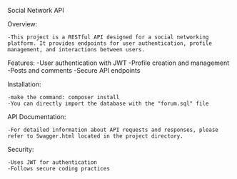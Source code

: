 Social Network API

Overview:

    -This project is a RESTful API designed for a social networking platform. It provides endpoints for user authentication, profile management, and interactions between users.

Features:
    -User authentication with JWT
    -Profile creation and management
    -Posts and comments
    -Secure API endpoints

Installation:

    -make the command: composer install
    -You can directly import the database with the "forum.sql" file

API Documentation:

    -For detailed information about API requests and responses, please refer to Swagger.html located in the project directory.

Security:

    -Uses JWT for authentication
    -Follows secure coding practices